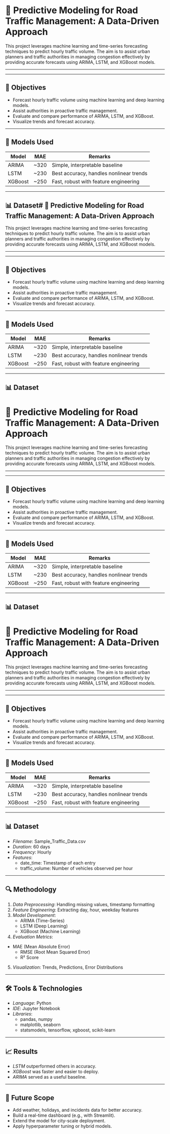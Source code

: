 # 🚦 Predictive Modeling for Road Traffic Management: A Data-Driven Approach

This project leverages machine learning and time-series forecasting techniques to predict hourly traffic volume. The aim is to assist urban planners and traffic authorities in managing congestion effectively by providing accurate forecasts using ARIMA, LSTM, and XGBoost models.

---


---

## 🎯 Objectives

- Forecast hourly traffic volume using machine learning and deep learning models.
- Assist authorities in proactive traffic management.
- Evaluate and compare performance of ARIMA, LSTM, and XGBoost.
- Visualize trends and forecast accuracy.

---

## 🧠 Models Used

| Model   | MAE   | Remarks                                 |
|---------|-------|------------------------------------------|
| ARIMA   | ~320  | Simple, interpretable baseline           |
| LSTM    | ~230  | Best accuracy, handles nonlinear trends  |
| XGBoost | ~250  | Fast, robust with feature engineering    |

---

## 📊 Dataset# 🚦 Predictive Modeling for Road Traffic Management: A Data-Driven Approach

This project leverages machine learning and time-series forecasting techniques to predict hourly traffic volume. The aim is to assist urban planners and traffic authorities in managing congestion effectively by providing accurate forecasts using ARIMA, LSTM, and XGBoost models.

---


---

## 🎯 Objectives

- Forecast hourly traffic volume using machine learning and deep learning models.
- Assist authorities in proactive traffic management.
- Evaluate and compare performance of ARIMA, LSTM, and XGBoost.
- Visualize trends and forecast accuracy.

---

## 🧠 Models Used

| Model   | MAE   | Remarks                                 |
|---------|-------|------------------------------------------|
| ARIMA   | ~320  | Simple, interpretable baseline           |
| LSTM    | ~230  | Best accuracy, handles nonlinear trends  |
| XGBoost | ~250  | Fast, robust with feature engineering    |

---

## 📊 Dataset

# 🚦 Predictive Modeling for Road Traffic Management: A Data-Driven Approach

This project leverages machine learning and time-series forecasting techniques to predict hourly traffic volume. The aim is to assist urban planners and traffic authorities in managing congestion effectively by providing accurate forecasts using ARIMA, LSTM, and XGBoost models.

---


---

## 🎯 Objectives

- Forecast hourly traffic volume using machine learning and deep learning models.
- Assist authorities in proactive traffic management.
- Evaluate and compare performance of ARIMA, LSTM, and XGBoost.
- Visualize trends and forecast accuracy.

---

## 🧠 Models Used

| Model   | MAE   | Remarks                                 |
|---------|-------|------------------------------------------|
| ARIMA   | ~320  | Simple, interpretable baseline           |
| LSTM    | ~230  | Best accuracy, handles nonlinear trends  |
| XGBoost | ~250  | Fast, robust with feature engineering    |

---

## 📊 Dataset

# 🚦 Predictive Modeling for Road Traffic Management: A Data-Driven Approach

This project leverages machine learning and time-series forecasting techniques to predict hourly traffic volume. The aim is to assist urban planners and traffic authorities in managing congestion effectively by providing accurate forecasts using ARIMA, LSTM, and XGBoost models.

---


---

## 🎯 Objectives

- Forecast hourly traffic volume using machine learning and deep learning models.
- Assist authorities in proactive traffic management.
- Evaluate and compare performance of ARIMA, LSTM, and XGBoost.
- Visualize trends and forecast accuracy.

---

## 🧠 Models Used

| Model   | MAE   | Remarks                                 |
|---------|-------|------------------------------------------|
| ARIMA   | ~320  | Simple, interpretable baseline           |
| LSTM    | ~230  | Best accuracy, handles nonlinear trends  |
| XGBoost | ~250  | Fast, robust with feature engineering    |

---

## 📊 Dataset
- *Filename*: Sample_Traffic_Data.csv
- *Duration*: 60 days
- *Frequency*: Hourly
- *Features*:
  - date_time: Timestamp of each entry
  - traffic_volume: Number of vehicles observed per hour

---

## 🔍 Methodology

1. *Data Preprocessing*: Handling missing values, timestamp formatting
2. *Feature Engineering*: Extracting day, hour, weekday features
3. *Model Development*:
   - ARIMA (Time-Series)
   - LSTM (Deep Learning)
   - XGBoost (Machine Learning)
4. *Evaluation Metrics*:
 - MAE (Mean Absolute Error)
   - RMSE (Root Mean Squared Error)
   - R² Score
5. *Visualization*: Trends, Predictions, Error Distributions

---

## 🛠 Tools & Technologies

- *Language*: Python
- *IDE*: Jupyter Notebook
- *Libraries*:
  - pandas, numpy
  - matplotlib, seaborn
  - statsmodels, tensorflow, xgboost, scikit-learn

---

## 📈 Results

- *LSTM* outperformed others in accuracy.
- *XGBoost* was faster and easier to deploy.
- *ARIMA* served as a useful baseline.

---

## 🔮 Future Scope

- Add weather, holidays, and incidents data for better accuracy.
- Build a real-time dashboard (e.g., with Streamlit).
- Extend the model for city-scale deployment.
- Apply hyperparameter tuning or hybrid models.






